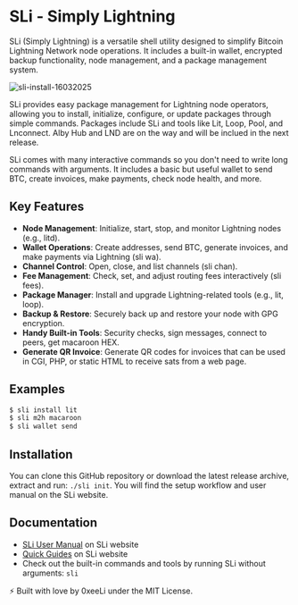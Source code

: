 # SLi - Simply Lightning
SLi (Simply Lightning) is a versatile shell utility designed to simplify Bitcoin Lightning Network node operations. It includes a built-in wallet, encrypted backup functionality, node management, and a package management system.

![sli-install-16032025](https://github.com/user-attachments/assets/e8f2854f-0e3d-4a06-b931-f563ecee7048)

SLi provides easy package management for Lightning node operators, allowing you to install, initialize, configure, or update packages through simple commands. Packages include SLi and tools like Lit, Loop, Pool, and Lnconnect. Alby Hub and LND are on the way and will be inclued in the next release.

SLi comes with many interactive commands so you don't need to write long commands with arguments. It includes a basic but useful wallet to send BTC, create invoices, make payments, check node health, and more.

## Key Features

- **Node Management**: Initialize, start, stop, and monitor Lightning nodes (e.g., litd).
- **Wallet Operations**: Create addresses, send BTC, generate invoices, and make payments via Lightning (sli wa).
- **Channel Control**: Open, close, and list channels (sli chan).
- **Fee Management**: Check, set, and adjust routing fees interactively (sli fees).
- **Package Manager**: Install and upgrade Lightning-related tools (e.g., lit, loop).
- **Backup & Restore**: Securely back up and restore your node with GPG encryption.
- **Handy Built-in Tools**: Security checks, sign messages, connect to peers, get macaroon HEX.
- **Generate QR Invoice**: Generate QR codes for invoices that can be used in CGI, PHP, or static HTML to receive sats from a web page.

## Examples

```sh
$ sli install lit
$ sli m2h macaroon
$ sli wallet send
```

## Installation

You can clone this GitHub repository or download the latest release archive, extract and run: `./sli init`. You will find the setup workflow and user manual on the SLi website.

## Documentation

- [SLi User Manual](https://0xee.li/sli/man.html) on SLi website
- [Quick Guides](https://0xee.li/sli/#quickguides) on SLi website
- Check out the built-in commands and tools by running SLi without arguments: `sli`

⚡️ Built with love by 0xeeLi under the MIT License.

